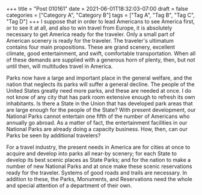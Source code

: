 +++
title = "Post 010161"
date = 2021-06-01T18:32:03-07:00
draft = false
categories = ["Category A", "Category B"]
tags = ["Tag A", "Tag B", "Tag C", "Tag D"]
+++
I suppose that in order to lead Americans to see America first, or to see it at all, and also to win travel from Europe, it is absolutely necessary to get America ready for the traveler. Only a small part of American scenery is ready for the traveler. The traveler's ultimatum contains four main propositions. These are grand scenery, excellent climate, good entertainment, and swift, comfortable transportation. When all of these demands are supplied with a generous horn of plenty, then, but not until then, will multitudes travel in America.

Parks now have a large and important place in the general welfare, and the nation that neglects its parks will suffer a general decline. The people of the United States greatly need more parks, and these are needed at once. I do not know of any city that has park room extensive enough to refresh its own inhabitants. Is there a State in the Union that has developed park areas that are large enough for the people of the State? With present development, our National Parks cannot entertain one fifth of the number of Americans who annually go abroad. As a matter of fact, the entertainment facilities in our National Parks are already doing a capacity business. How, then, can our Parks be seen by additional travelers?

For a travel industry, the present needs in America are for cities at once to acquire and develop into parks all near-by scenery; for each State to develop its best scenic places as State Parks; and for the nation to make a number of new National Parks and at once make these scenic reservations ready for the traveler. Systems of good roads and trails are necessary. In addition to these, the Parks, Monuments, and Reservations need the whole and special attention of a department of their own.
